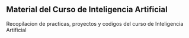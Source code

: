 ## Material del Curso de Inteligencia Artificial
Recopilacion de practicas, proyectos y codigos del curso de Inteligencia Artificial
